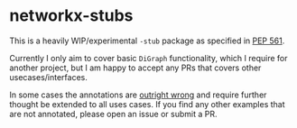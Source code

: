 # networkx-stubs

This is a heavily WIP/experimental `-stub` package as specified in [PEP 561](https://www.python.org/dev/peps/pep-0561/#stub-only-packages).

Currently I only aim to cover basic `DiGraph` functionality, which I require for another project, but I am happy to accept any PRs that covers other usecases/interfaces.

In some cases the annotations are [outright wrong](https://github.com/fmagin/networkx-stubs/blob/master/networkx-stubs/algorithms/operators/binary.pyi#L21) and require further thought be extended to all uses cases. If you find any other examples that are not annotated, please open an issue or submit a PR.
